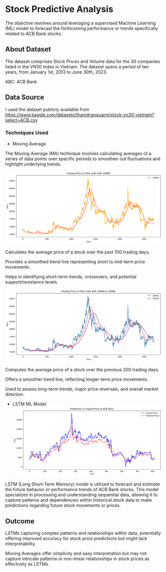 # Stock Predictive Analysis

The objective revolves around leveraging a supervised Machine Learning (ML) model to forecast the forthcoming performance or trends specifically related to ACB Bank stocks.

## About Dataset

The dataset comprises Stock Prices and Volume data for the 30 companies listed in the VN30 Index in Vietnam.
The dataset spans a period of ten years, from January 1st, 2013 to June 30th, 2023.

ABC: ACB Bank

## Data Source

I used the dataset publicly available from https://www.kaggle.com/datasets/thangtranquang/stock-vn30-vietnam?select=ACB.csv

### Techniques Used
* Moving Average

The Moving Average (MA) technique involves calculating averages of a series of data points over specific periods to smoothen out fluctuations and highlight underlying trends.

![[1](100MA.png)](https://github.com/HoangPham2704/Stock_Trend_Prediction/blob/main/Picture/100MA.png?raw=true)

  Calculates the average price of a stock over the past 100 trading days.
  
  Provides a smoothed trend line representing short to mid-term price movements.
 
  Helps in identifying short-term trends, crossovers, and potential support/resistance levels.

![[2](100MA_&_200MA.png)](https://github.com/HoangPham2704/Stock_Trend_Prediction/blob/main/Picture/100MA_&_200MA.png?raw=true)

  Computes the average price of a stock over the previous 200 trading days.
 
  Offers a smoother trend line, reflecting longer-term price movements.
 
  Used to assess long-term trends, major price reversals, and overall market direction.

* LSTM ML Model
![Prediction_vs_Original_Price.png](https://github.com/HoangPham2704/Stock_Trend_Prediction/blob/main/Picture/Prediction_vs_Original_Price.png?raw=true)

 LSTM (Long Short-Term Memory) model is utilized to forecast and estimate the future behavior or performance trends of ACB Bank stocks. This model specializes in processing and understanding sequential data, allowing it to capture patterns and dependencies within historical stock data to make predictions regarding future stock movements or prices.

## Outcome

LSTMs capturing complex patterns and relationships within data, potentially offering improved accuracy for stock price predictions but might lack interpretability.

Moving Averages offer simplicity and easy interpretation but may not capture intricate patterns or non-linear relationships in stock prices as effectively as LSTMs. 
